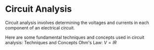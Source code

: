 # Circuit Analysis
Circuit analysis involves determining the voltages and currents in each component of an electrical circuit.

Here are some fundamental techniques and concepts used in circuit analysis:
Techniques and Concepts
Ohm's Law:
$V=IR$
